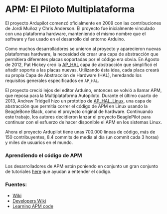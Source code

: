 # APM: El Piloto Multiplataforma

El proyecto Ardupilot comenzó oficialmente en 2009 con las contribuciones de Jordi Muñoz y Chris Anderson. El proyecto fue inicialmente vinculado con una plataforma hardware, manteniendo el mismo nombre que el software y fue usado en el desarrollo del entorno Arduino.

Como muchos desarrolladores se unieron al proyecto y aparecieron nuevas plataformas hardware, la necesidad de crear una capa de abstracción que permitiera diferentes placas soportadas por el código era obvia. En Agosto de 2012, Pat Hickey creó la [AP_HAL](https://github.com/erlerobot/ardupilot/tree/master/libraries/AP_HAL) capa de abstracción que simplificó el añadir soporte a las placas nuevas. Utilizando ésta idea, cada placa creará su propia Capa de Abstracción de Hardware (HAL), heredando los requisitos generales especificados en `AP_HAL`.

El proyecto creció lejos del editor Arduino, entonces se volvió a llamar APM, que reposa para la Multiplataforma Autopiloto. Durante el último cuarto de 2013, Andrew Tridgell hizo un prototipo de [AP_HAL_Linux](https://github.com/erlerobot/ardupilot/tree/master/libraries/AP_HAL_Linux), una capa de abstracción que permitía correr el código de APM en Linux usando la BeagleBone Black, como el proyecto original de hardware. Continuando este trabajo, los autores decidieron lanzar el proyecto BeaglePilot para continuar con el esfuerzo de hacer disponible el APM en los sistemas Linux.

Ahora el proyecto Ardupilot tiene unas 700.000 lineas de código, más de 150 contribuyentes, 8.4 commits de media al día (un commit cada 3 horas) y miles de usuarios en el mundo.

### Aprendiendo el código de APM
Los desarrolladores de APM están poniendo en conjunto un gran conjunto de tutoriales [here](http://dev.ardupilot.com/wiki/learning-the-ardupilot-codebase/) que ayudan a entender el código.

### Fuentes:
- [Wiki](http://ardupilot.com/)
- [Developers Wiki](http://dev.ardupilot.com/)
- [Learning APM code](http://dev.ardupilot.com/wiki/learning-the-ardupilot-codebase/)
